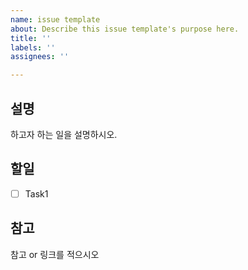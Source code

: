 ```yaml
---
name: issue template
about: Describe this issue template's purpose here.
title: ''
labels: ''
assignees: ''

---
```


## 설명
하고자 하는 일을 설명하시오.

## 할일
- [ ] Task1

## 참고
참고 or 링크를 적으시오
